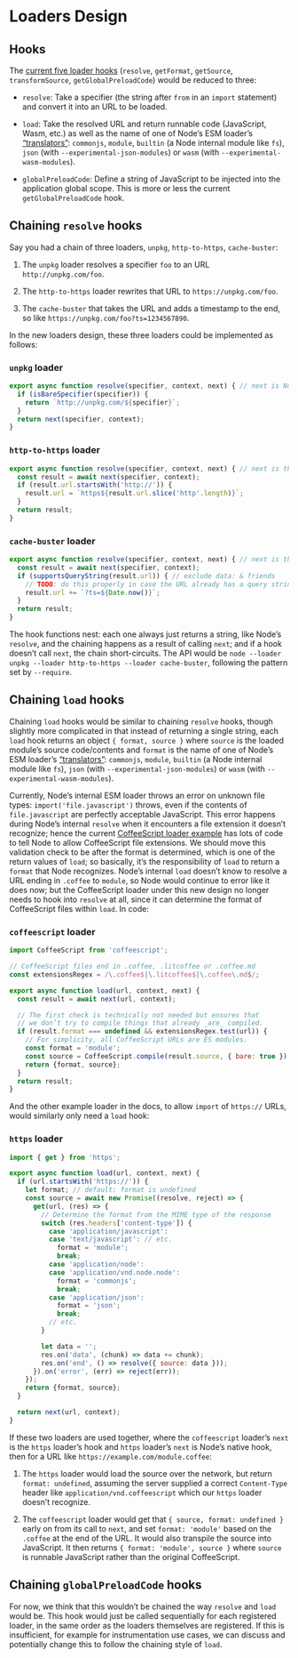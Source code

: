 # Loaders Design

## Hooks

The [current five loader hooks](https://nodejs.org/api/esm.html#esm_loaders) (`resolve`, `getFormat`, `getSource`, `transformSource`, `getGlobalPreloadCode`) would be reduced to three:

- `resolve`: Take a specifier (the string after `from` in an `import` statement) and convert it into an URL to be loaded.

- `load`: Take the resolved URL and return runnable code (JavaScript, Wasm, etc.) as well as the name of one of Node’s ESM loader’s [“translators”](https://github.com/nodejs/node/blob/master/lib/internal/modules/esm/translators.js): `commonjs`, `module`, `builtin` (a Node internal module like `fs`), `json` (with `--experimental-json-modules`) or `wasm` (with `--experimental-wasm-modules`).

- `globalPreloadCode`: Define a string of JavaScript to be injected into the application global scope. This is more or less the current `getGlobalPreloadCode` hook.

## Chaining `resolve` hooks

Say you had a chain of three loaders, `unpkg`, `http-to-https`, `cache-buster`:

1. The `unpkg` loader resolves a specifier `foo` to an URL `http://unpkg.com/foo`.

2. The `http-to-https` loader rewrites that URL to `https://unpkg.com/foo`.

3. The `cache-buster` that takes the URL and adds a timestamp to the end, so like `https://unpkg.com/foo?ts=1234567890`.

In the new loaders design, these three loaders could be implemented as follows:

### `unpkg` loader

```js
export async function resolve(specifier, context, next) { // next is Node’s resolve
  if (isBareSpecifier(specifier)) {
    return `http://unpkg.com/${specifier}`;
  }
  return next(specifier, context);
}
```

### `http-to-https` loader

```js
export async function resolve(specifier, context, next) { // next is the unpkg loader’s resolve
  const result = await next(specifier, context);
  if (result.url.startsWith('http://')) {
    result.url = `https${result.url.slice('http'.length)}`;
  }
  return result;
}
```

### `cache-buster` loader

```js
export async function resolve(specifier, context, next) { // next is the http-to-https loader’s resolve
  const result = await next(specifier, context);
  if (supportsQueryString(result.url)) { // exclude data: & friends
    // TODO: do this properly in case the URL already has a query string
    result.url += `?ts=${Date.now()}`;
  }
  return result;
}
```

The hook functions nest: each one always just returns a string, like Node’s `resolve`, and the chaining happens as a result of calling `next`; and if a hook doesn’t call `next`, the chain short-circuits. The API would be `node --loader unpkg --loader http-to-https --loader cache-buster`, following the pattern set by `--require`.

## Chaining `load` hooks

Chaining `load` hooks would be similar to chaining `resolve` hooks, though slightly more complicated in that instead of returning a single string, each `load` hook returns an object `{ format, source }` where `source` is the loaded module’s source code/contents and `format` is the name of one of Node’s ESM loader’s [“translators”](https://github.com/nodejs/node/blob/master/lib/internal/modules/esm/translators.js): `commonjs`, `module`, `builtin` (a Node internal module like `fs`), `json` (with `--experimental-json-modules`) or `wasm` (with `--experimental-wasm-modules`).

Currently, Node’s internal ESM loader throws an error on unknown file types: `import('file.javascript')` throws, even if the contents of `file.javascript` are perfectly acceptable JavaScript. This error happens during Node’s internal `resolve` when it encounters a file extension it doesn’t recognize; hence the current [CoffeeScript loader example](https://nodejs.org/api/esm.html#esm_transpiler_loader) has lots of code to tell Node to allow CoffeeScript file extensions. We should move this validation check to be after the format is determined, which is one of the return values of `load`; so basically, it’s the responsibility of `load` to return a `format` that Node recognizes. Node’s internal `load` doesn’t know to resolve a URL ending in `.coffee` to `module`, so Node would continue to error like it does now; but the CoffeeScript loader under this new design no longer needs to hook into `resolve` at all, since it can determine the format of CoffeeScript files within `load`. In code:

### `coffeescript` loader

```js
import CoffeeScript from 'coffeescript';

// CoffeeScript files end in .coffee, .litcoffee or .coffee.md
const extensionsRegex = /\.coffee$|\.litcoffee$|\.coffee\.md$/;

export async function load(url, context, next) {
  const result = await next(url, context);

  // The first check is technically not needed but ensures that
  // we don’t try to compile things that already _are_ compiled.
  if (result.format === undefined && extensionsRegex.test(url)) {
    // For simplicity, all CoffeeScript URLs are ES modules.
    const format = 'module';
    const source = CoffeeScript.compile(result.source, { bare: true });
    return {format, source};
  }
  return result;
}
```

And the other example loader in the docs, to allow `import` of `https://` URLs, would similarly only need a `load` hook:

### `https` loader

```js
import { get } from 'https';

export async function load(url, context, next) {
  if (url.startsWith('https://')) {
    let format; // default: format is undefined
    const source = await new Promise((resolve, reject) => {
      get(url, (res) => {
        // Determine the format from the MIME type of the response
        switch (res.headers['content-type']) {
          case 'application/javascript':
          case 'text/javascript': // etc.
            format = 'module';
            break;
          case 'application/node':
          case 'application/vnd.node.node':
            format = 'commonjs';
            break;
          case 'application/json':
            format = 'json';
            break;
          // etc.
        }

        let data = '';
        res.on('data', (chunk) => data += chunk);
        res.on('end', () => resolve({ source: data }));
      }).on('error', (err) => reject(err));
    });
    return {format, source};
  }

  return next(url, context);
}
```

If these two loaders are used together, where the `coffeescript` loader’s `next` is the `https` loader’s hook and `https` loader’s `next` is Node’s native hook, then for a URL like `https://example.com/module.coffee`:

1. The `https` loader would load the source over the network, but return `format: undefined`, assuming the server supplied a correct `Content-Type` header like `application/vnd.coffeescript` which our `https` loader doesn’t recognize.

2. The `coffeescript` loader would get that `{ source, format: undefined }` early on from its call to `next`, and set `format: 'module'` based on the `.coffee` at the end of the URL. It would also transpile the source into JavaScript. It then returns `{ format: 'module', source }` where `source` is runnable JavaScript rather than the original CoffeeScript.

## Chaining `globalPreloadCode` hooks

For now, we think that this wouldn’t be chained the way `resolve` and `load` would be. This hook would just be called sequentially for each registered loader, in the same order as the loaders themselves are registered. If this is insufficient, for example for instrumentation use cases, we can discuss and potentially change this to follow the chaining style of `load`.